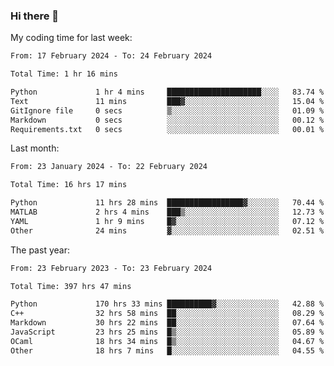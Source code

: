 ### Hi there 👋

My coding time for last week:

<!--START_SECTION:week-->

```txt
From: 17 February 2024 - To: 24 February 2024

Total Time: 1 hr 16 mins

Python             1 hr 4 mins     █████████████████████░░░░   83.74 %
Text               11 mins         ███▓░░░░░░░░░░░░░░░░░░░░░   15.04 %
GitIgnore file     0 secs          ▒░░░░░░░░░░░░░░░░░░░░░░░░   01.09 %
Markdown           0 secs          ░░░░░░░░░░░░░░░░░░░░░░░░░   00.12 %
Requirements.txt   0 secs          ░░░░░░░░░░░░░░░░░░░░░░░░░   00.01 %
```

<!--END_SECTION:week-->

Last month:

<!--START_SECTION:month-->

```txt
From: 23 January 2024 - To: 22 February 2024

Total Time: 16 hrs 17 mins

Python             11 hrs 28 mins  █████████████████▓░░░░░░░   70.44 %
MATLAB             2 hrs 4 mins    ███▒░░░░░░░░░░░░░░░░░░░░░   12.73 %
YAML               1 hr 9 mins     █▓░░░░░░░░░░░░░░░░░░░░░░░   07.12 %
Other              24 mins         ▓░░░░░░░░░░░░░░░░░░░░░░░░   02.51 %
```

<!--END_SECTION:month-->

The past year:

<!--START_SECTION:year-->

```txt
From: 23 February 2023 - To: 23 February 2024

Total Time: 397 hrs 47 mins

Python             170 hrs 33 mins ██████████▓░░░░░░░░░░░░░░   42.88 %
C++                32 hrs 58 mins  ██░░░░░░░░░░░░░░░░░░░░░░░   08.29 %
Markdown           30 hrs 22 mins  ██░░░░░░░░░░░░░░░░░░░░░░░   07.64 %
JavaScript         23 hrs 25 mins  █▒░░░░░░░░░░░░░░░░░░░░░░░   05.89 %
OCaml              18 hrs 34 mins  █▒░░░░░░░░░░░░░░░░░░░░░░░   04.67 %
Other              18 hrs 7 mins   █░░░░░░░░░░░░░░░░░░░░░░░░   04.55 %
```

<!--END_SECTION:year-->
